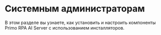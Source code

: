 # Системным администраторам

В этом разделе вы узнаете, как установить и настроить компоненты Primo RPA AI Server с использованием инсталляторов.